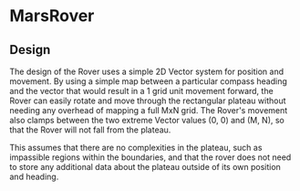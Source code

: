 # MarsRover
## Design
The design of the Rover uses a simple 2D Vector system for position and movement. By using a simple map between a particular compass heading and the vector that would result in a 1 grid unit movement forward, the Rover can easily rotate and move through the rectangular plateau without needing any overhead of mapping a full MxN grid. The Rover's movement also clamps between the two extreme Vector values (0, 0) and (M, N), so that the Rover will not fall from the plateau.

This assumes that there are no complexities in the plateau, such as impassible regions within the boundaries, and that the rover does not need to store any additional data about the plateau outside of its own position and heading.
